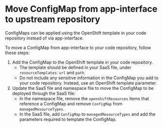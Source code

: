 # Move ConfigMap from app-interface to upstream repository

ConfigMaps can be applied using the OpenShift template in your code repository instead of via app-interface.

To move a ConfigMap from app-interface to your code repository, follow these steps:

1. Add the ConfigMap to the OpenShift template in your code repository.
    * The template should be defined in your SaaS file, under `resourceTemplates`: `url` and `path`.
    * Do not include any sensitive information in the ConfigMap you add to your code repository. Instead, use an OpenShift template parameter.
1. Update the SaaS file and namespace file to move the ConfigMap to be deployed through the SaaS file:
    * In the namespace file, remove the `openshiftResources` items that reference a ConfigMap and remove `ConfigMap` from `managedResourceTypes`.
    * In the SaaS file, add `ConfigMap` to `managedResourceTypes` and add the parameters required to template the ConfigMap.

